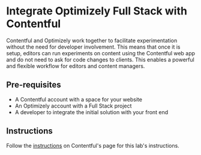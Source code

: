 # Integrate Optimizely Full Stack with Contentful

Contentful and Optimizely work together to facilitate experimentation without the need for developer involvement. This means that once it is setup, editors can run experiments on content using the Contentful web app and do not need to ask for code changes to clients. This enables a powerful and flexible workflow for editors and content managers.

## Pre-requisites

- A Contentful account with a space for your website
- An Optimizely account with a Full Stack project
- A developer to integrate the initial solution with your front end


## Instructions

Follow the [instructions](https://www.contentful.com/developers/docs/extensibility/apps/optimizely/) on Contentful's page for this lab's instructions.

